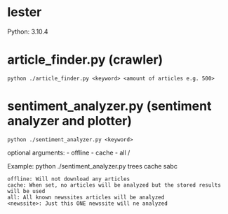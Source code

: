 # lester
Python: 3.10.4

# article_finder.py (crawler)
    python ./article_finder.py <keyword> <amount of articles e.g. 500>


# sentiment_analyzer.py (sentiment analyzer and plotter)
    python ./sentiment_analyzer.py <keyword>
    
optional arguments:
    - offline
    - cache
    - all / <newssite e.g. sabc>

Example: 
    python ./sentiment_analyzer.py trees cache sabc

    offline: Will not download any articles
    cache: When set, no articles will be analyzed but the stored results will be used
    all: All known newssites articles will be analyzed
    <newssite>: Just this ONE newssite will ne analyzed